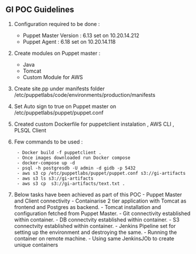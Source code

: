 ## GI POC Guidelines 

1. Configuration required to be done :
    - Puppet Master Version : 6.13  set on 10.20.14.212
    - Puppet Agent : 6.18  set on 10.20.14.118
2. Create modules on Puppet master :
    - Java 
    - Tomcat 
    - Custom Module for AWS 

3. Create site.pp under manifests folder /etc/puppetlabs/code/environments/production/manifests
4. Set Auto sign to true on Puppet master on /etc/puppetlabs/puppet/puppet.conf
5. Created custom Dockerfile for puppetclient instalation , AWS CLI , PLSQL Client
6. Few commands to be used :

        - Docker build -f puppetclient .
        - Once images downloaded run Docker compose
        - docker-compose up -d 
        - psql -h postgresdb -U admin -d gidb -p 5432
        - aws s3 cp /etc/puppetlabs/puppet/puppet.conf s3://gi-artifacts
        - aws s3 ls s3://gi-artifacts
        - aws s3 cp  s3://gi-artifacts/text.txt .

7. Below tasks have been achieved as part of this POC 
        - Puppet Master and Client connectivity 
        - Containarise 2 tier application with Tomcat as frontend and Postgres as backend.
        - Tomcat installation and configuration fetched from Puppet Master.
        - Git connectivity established within container.
        - DB connectvity established within container.
        - S3 connectvity established within container.
        - Jenkins Pipeline set for setting up the environment and destroying the same.
        - Running the container on remote machine.
        - Using same JenkinsJOb to create unique containers





